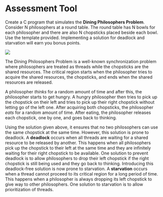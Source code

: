 # Assessment Tool

Create a C program that simulates the **Dining Philosophers Problem**. Consider N philosophers at a round table. The round table has N bowls for each philosopher and there are also N chopsticks placed beside each bowl. Use the template provided. Implementing a solution for deadlock and starvation will earn you bonus points.

![](../figures/fig3.png)

The Dining Philosophers Problem is a well-known synchronization problem where philosophers are treated as threads while the chopsticks are the shared resources. The critical region starts when the philosopher tries to acquire the shared resources, the chopsticks, and ends when the shared resources are released.

A philosopher *thinks* for a random amount of time and after this, the philosopher starts to get hungry. A hungry philosopher then tries to pick up the chopstick on their left and tries to pick up their right chopstick without letting go of the left one. After acquiring both chopsticks, the philosopher *eats* for a random amount of time. After eating, the philosopher releases each chopstick, one by one, and goes back to thinking.

Using the solution given above, it ensures that no two philosophers can use the same chopstick at the same time. However, this solution is prone to deadlock. A **deadlock** occurs when all threads are waiting for a shared resource to be released by another. This happens when all philosophers pick up the chopstick to their left at the same time and they are infinitely waiting for their right chopstick to be available. One solution to prevent deadlock is to allow philosophers to drop their left chopstick if the right chopstick is still being used and they go back to thinking. Introducing this deadlock-free solution is now prone to starvation. A **starvation** occurs when a thread cannot proceed to its critical region for a long period of time. This happens when a philosopher is always dropping its left chopstick to give way to other philosophers. One solution to starvation is to allow prioritization of threads.